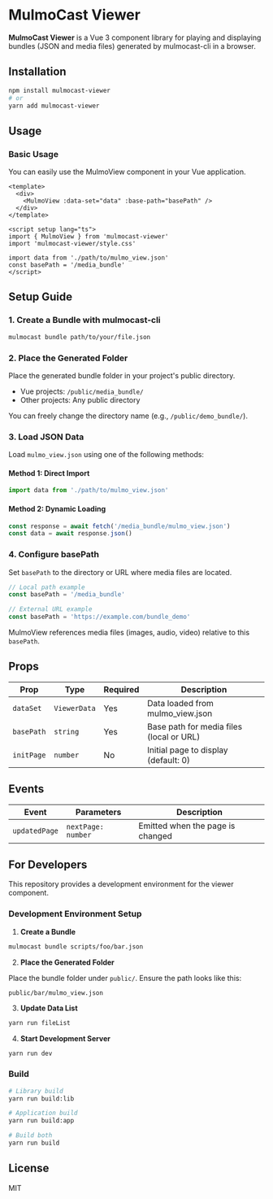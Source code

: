 # MulmoCast Viewer

**MulmoCast Viewer** is a Vue 3 component library for playing and displaying bundles (JSON and media files) generated by mulmocast-cli in a browser.

## Installation

```bash
npm install mulmocast-viewer
# or
yarn add mulmocast-viewer
```

## Usage

### Basic Usage

You can easily use the MulmoView component in your Vue application.

```vue
<template>
  <div>
    <MulmoView :data-set="data" :base-path="basePath" />
  </div>
</template>

<script setup lang="ts">
import { MulmoView } from 'mulmocast-viewer'
import 'mulmocast-viewer/style.css'

import data from './path/to/mulmo_view.json'
const basePath = '/media_bundle'
</script>
```

## Setup Guide

### 1. Create a Bundle with mulmocast-cli

```bash
mulmocast bundle path/to/your/file.json
```

### 2. Place the Generated Folder

Place the generated bundle folder in your project's public directory.

- Vue projects: `/public/media_bundle/`
- Other projects: Any public directory

You can freely change the directory name (e.g., `/public/demo_bundle/`).

### 3. Load JSON Data

Load `mulmo_view.json` using one of the following methods:

#### Method 1: Direct Import

```typescript
import data from './path/to/mulmo_view.json'
```

#### Method 2: Dynamic Loading

```typescript
const response = await fetch('/media_bundle/mulmo_view.json')
const data = await response.json()
```

### 4. Configure basePath

Set `basePath` to the directory or URL where media files are located.

```typescript
// Local path example
const basePath = '/media_bundle'

// External URL example
const basePath = 'https://example.com/bundle_demo'
```

MulmoView references media files (images, audio, video) relative to this `basePath`.

## Props

| Prop | Type | Required | Description |
|------|------|----------|-------------|
| `dataSet` | `ViewerData` | Yes | Data loaded from mulmo_view.json |
| `basePath` | `string` | Yes | Base path for media files (local or URL) |
| `initPage` | `number` | No | Initial page to display (default: 0) |

## Events

| Event | Parameters | Description |
|-------|------------|-------------|
| `updatedPage` | `nextPage: number` | Emitted when the page is changed |

## For Developers

This repository provides a development environment for the viewer component.

### Development Environment Setup

1. **Create a Bundle**

```bash
mulmocast bundle scripts/foo/bar.json
```

2. **Place the Generated Folder**

Place the bundle folder under `public/`. Ensure the path looks like this:

```
public/bar/mulmo_view.json
```

3. **Update Data List**

```bash
yarn run fileList
```

4. **Start Development Server**

```bash
yarn run dev
```

### Build

```bash
# Library build
yarn run build:lib

# Application build
yarn run build:app

# Build both
yarn run build
```

## License

MIT
